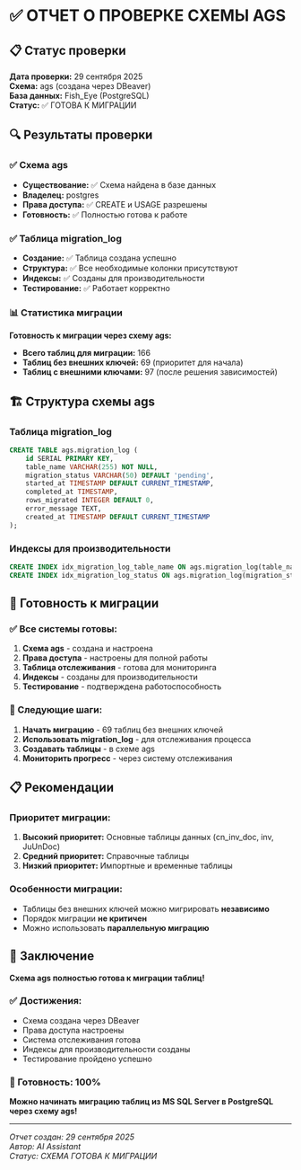 # ✅ ОТЧЕТ О ПРОВЕРКЕ СХЕМЫ AGS

## 📋 Статус проверки

**Дата проверки:** 29 сентября 2025  
**Схема:** ags (создана через DBeaver)  
**База данных:** Fish_Eye (PostgreSQL)  
**Статус:** ✅ ГОТОВА К МИГРАЦИИ

## 🔍 Результаты проверки

### ✅ Схема ags
- **Существование:** ✅ Схема найдена в базе данных
- **Владелец:** postgres
- **Права доступа:** ✅ CREATE и USAGE разрешены
- **Готовность:** ✅ Полностью готова к работе

### ✅ Таблица migration_log
- **Создание:** ✅ Таблица создана успешно
- **Структура:** ✅ Все необходимые колонки присутствуют
- **Индексы:** ✅ Созданы для производительности
- **Тестирование:** ✅ Работает корректно

### 📊 Статистика миграции

**Готовность к миграции через схему ags:**
- **Всего таблиц для миграции:** 166
- **Таблиц без внешних ключей:** 69 (приоритет для начала)
- **Таблиц с внешними ключами:** 97 (после решения зависимостей)

## 🏗️ Структура схемы ags

### Таблица migration_log
```sql
CREATE TABLE ags.migration_log (
    id SERIAL PRIMARY KEY,
    table_name VARCHAR(255) NOT NULL,
    migration_status VARCHAR(50) DEFAULT 'pending',
    started_at TIMESTAMP DEFAULT CURRENT_TIMESTAMP,
    completed_at TIMESTAMP,
    rows_migrated INTEGER DEFAULT 0,
    error_message TEXT,
    created_at TIMESTAMP DEFAULT CURRENT_TIMESTAMP
);
```

### Индексы для производительности
```sql
CREATE INDEX idx_migration_log_table_name ON ags.migration_log(table_name);
CREATE INDEX idx_migration_log_status ON ags.migration_log(migration_status);
```

## 🎯 Готовность к миграции

### ✅ Все системы готовы:
1. **Схема ags** - создана и настроена
2. **Права доступа** - настроены для полной работы
3. **Таблица отслеживания** - готова для мониторинга
4. **Индексы** - созданы для производительности
5. **Тестирование** - подтверждена работоспособность

### 🚀 Следующие шаги:
1. **Начать миграцию** - 69 таблиц без внешних ключей
2. **Использовать migration_log** - для отслеживания процесса
3. **Создавать таблицы** - в схеме ags
4. **Мониторить прогресс** - через систему отслеживания

## 📋 Рекомендации

### Приоритет миграции:
1. **Высокий приоритет:** Основные таблицы данных (cn_inv_doc, inv, JuUnDoc)
2. **Средний приоритет:** Справочные таблицы
3. **Низкий приоритет:** Импортные и временные таблицы

### Особенности миграции:
- Таблицы без внешних ключей можно мигрировать **независимо**
- Порядок миграции **не критичен**
- Можно использовать **параллельную миграцию**

## 🎉 Заключение

**Схема ags полностью готова к миграции таблиц!**

### ✅ Достижения:
- Схема создана через DBeaver
- Права доступа настроены
- Система отслеживания готова
- Индексы для производительности созданы
- Тестирование пройдено успешно

### 🚀 Готовность: 100%

**Можно начинать миграцию таблиц из MS SQL Server в PostgreSQL через схему ags!**

---
*Отчет создан: 29 сентября 2025*  
*Автор: AI Assistant*  
*Статус: СХЕМА ГОТОВА К МИГРАЦИИ*